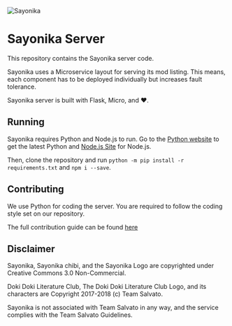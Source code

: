 ![Sayonika](https://media.discordapp.net/attachments/373669252554686464/458045399563763775/sayonika.png?width=430&height=430)

# Sayonika Server

This repository contains the Sayonika server code.

Sayonika uses a Microservice layout for serving its mod listing. This means, each component has to be deployed individually but increases fault tolerance.

Sayonika server is built with Flask, Micro, and :heart:.

## Running

Sayonika requires Python and Node.js to run. Go to the [Python website](https://python.org) to get the latest Python and [Node.js Site](https://nodejs.org) for Node.js.

Then, clone the repository and run `python -m pip install -r requirements.txt` and `npm i --save`.

## Contributing

We use Python for coding the server. You are required to follow the coding style set on our repository.

The full contribution guide can be found [here](CONTRIBUTING.md)

## Disclaimer

Sayonika, Sayonika chibi, and the Sayonika Logo are copyrighted under Creative Commons 3.0 Non-Commercial.

Doki Doki Literature Club, The Doki Doki Literature Club Logo, and its characters are Copyright 2017-2018 (c) Team Salvato.

Sayonika is not associated with Team Salvato in any way, and the service complies with the Team Salvato Guidelines.
